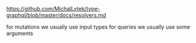 https://github.com/MichalLytek/type-graphql/blob/master/docs/resolvers.md

for mutations we usually use input types
for queries we usually use some arguments